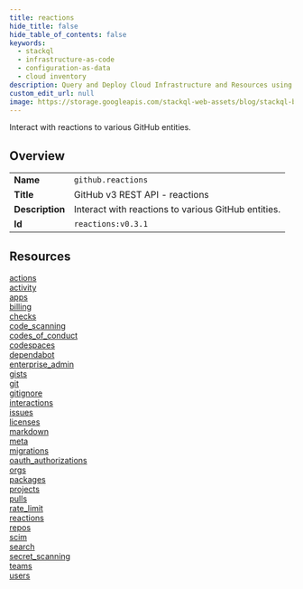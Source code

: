 ```yaml
---
title: reactions
hide_title: false
hide_table_of_contents: false
keywords:
  - stackql
  - infrastructure-as-code
  - configuration-as-data
  - cloud inventory
description: Query and Deploy Cloud Infrastructure and Resources using SQL
custom_edit_url: null
image: https://storage.googleapis.com/stackql-web-assets/blog/stackql-blog-post-featured-image.png
---
```

Interact with reactions to various GitHub entities.  
    

## Overview
<table><tbody>
<tr><td><b>Name</b></td><td><code>github.reactions</code></td></tr>
<tr><td><b>Title</b></td><td>GitHub v3 REST API - reactions</td></tr>
<tr><td><b>Description</b></td><td>Interact with reactions to various GitHub entities.</td></tr>
<tr><td><b>Id</b></td><td><code>reactions:v0.3.1</code></td></tr>
</tbody></table>

## Resources
<div class="row">
<div class="providerDocColumn">
<a href="/providers/github/reactions/actions/">actions</a><br />
<a href="/providers/github/reactions/activity/">activity</a><br />
<a href="/providers/github/reactions/apps/">apps</a><br />
<a href="/providers/github/reactions/billing/">billing</a><br />
<a href="/providers/github/reactions/checks/">checks</a><br />
<a href="/providers/github/reactions/code_scanning/">code_scanning</a><br />
<a href="/providers/github/reactions/codes_of_conduct/">codes_of_conduct</a><br />
<a href="/providers/github/reactions/codespaces/">codespaces</a><br />
<a href="/providers/github/reactions/dependabot/">dependabot</a><br />
<a href="/providers/github/reactions/enterprise_admin/">enterprise_admin</a><br />
<a href="/providers/github/reactions/gists/">gists</a><br />
<a href="/providers/github/reactions/git/">git</a><br />
<a href="/providers/github/reactions/gitignore/">gitignore</a><br />
<a href="/providers/github/reactions/interactions/">interactions</a><br />
<a href="/providers/github/reactions/issues/">issues</a><br />
<a href="/providers/github/reactions/licenses/">licenses</a><br />
</div>
<div class="providerDocColumn">
<a href="/providers/github/reactions/markdown/">markdown</a><br />
<a href="/providers/github/reactions/meta/">meta</a><br />
<a href="/providers/github/reactions/migrations/">migrations</a><br />
<a href="/providers/github/reactions/oauth_authorizations/">oauth_authorizations</a><br />
<a href="/providers/github/reactions/orgs/">orgs</a><br />
<a href="/providers/github/reactions/packages/">packages</a><br />
<a href="/providers/github/reactions/projects/">projects</a><br />
<a href="/providers/github/reactions/pulls/">pulls</a><br />
<a href="/providers/github/reactions/rate_limit/">rate_limit</a><br />
<a href="/providers/github/reactions/reactions/">reactions</a><br />
<a href="/providers/github/reactions/repos/">repos</a><br />
<a href="/providers/github/reactions/scim/">scim</a><br />
<a href="/providers/github/reactions/search/">search</a><br />
<a href="/providers/github/reactions/secret_scanning/">secret_scanning</a><br />
<a href="/providers/github/reactions/teams/">teams</a><br />
<a href="/providers/github/reactions/users/">users</a><br />
</div>
</div>
